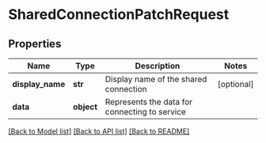 # SharedConnectionPatchRequest

## Properties
Name | Type | Description | Notes
------------ | ------------- | ------------- | -------------
**display_name** | **str** | Display name of the shared connection | [optional] 
**data** | **object** | Represents the data for connecting to service | 

[[Back to Model list]](../README.md#documentation-for-models) [[Back to API list]](../README.md#documentation-for-api-endpoints) [[Back to README]](../README.md)

